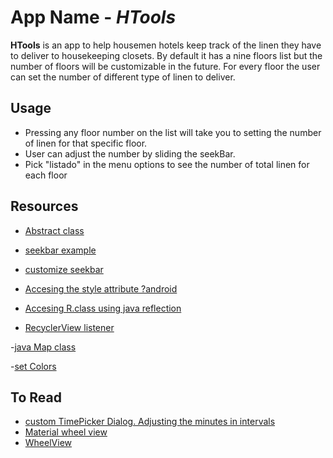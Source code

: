 # App Name - *HTools*

**HTools** is an app to help housemen hotels keep track of the linen they have to deliver to housekeeping closets. By default it has a nine floors list but the number of floors will be customizable in the future.
For every floor the user can set the number of different type of linen to deliver.


## Usage

* Pressing any floor number on the list will take you to setting the number of linen for that specific floor.
* User can adjust the number by sliding the seekBar.
* Pick "listado" in the menu options to see the number of total linen for each floor



## Resources


- [Abstract class](https://www.javatpoint.com/abstract-class-in-java)

- [seekbar example](http://abhiandroid.com/ui/seekbar)

- [customize seekbar](http://www.zoftino.com/android-seekbar-and-custom-seekbar-examples)

- [Accesing the style attribute ?android ](https://developer.android.com/guide/topics/resources/accessing-resources.html)

- [Accesing R.class using java reflection](http://daniel-codes.blogspot.com/2009/12/dynamically-retrieving-resources-in.html)

- [RecyclerView listener](https://antonioleiva.com/recyclerview-listener/)

-[java Map class](https://stackoverflow.com/questions/2817695/how-does-java-order-items-in-a-hashmap-or-a-hashtable)

-[set Colors](https://stackoverflow.com/questions/23517879/set-background-color-programmatically/23518150)

## To Read

- [custom TimePicker Dialog. Adjusting the minutes in intervals](https://github.com/ziaagikian/Custom-Time-Picker-Dialog)
- [Material wheel view](https://android-arsenal.com/details/1/5184)
- [WheelView](https://github.com/LukeDeighton/WheelView)
